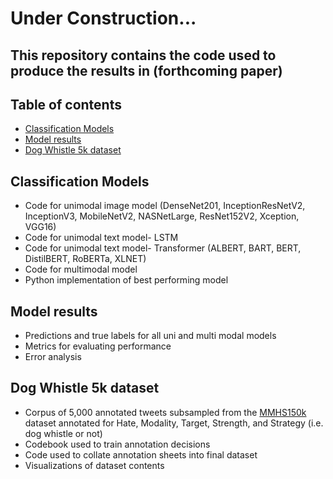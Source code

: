 # Under Construction...

## This repository contains the code used to produce the results in (forthcoming paper)


## Table of contents
* [Classification Models](#Classification-Models)
* [Model results](#Model-results)
* [Dog Whistle 5k dataset](#Dog-Whistle-5k-dataset)

## Classification Models
* Code for unimodal image model (DenseNet201, InceptionResNetV2, InceptionV3, MobileNetV2, NASNetLarge, ResNet152V2, Xception, VGG16)
* Code for unimodal text model- LSTM
* Code for unimodal text model- Transformer (ALBERT, BART, BERT, DistilBERT, RoBERTa, XLNET)
* Code for multimodal model
* Python implementation of best performing model

## Model results
* Predictions and true labels for all uni and multi modal models
* Metrics for evaluating performance
* Error analysis

## Dog Whistle 5k dataset
* Corpus of 5,000 annotated tweets subsampled from the [MMHS150k](https://gombru.github.io/2019/10/09/MMHS/) dataset annotated for Hate, Modality, Target, Strength, and Strategy (i.e. dog whistle or not)
* Codebook used to train annotation decisions
* Code used to collate annotation sheets into final dataset
* Visualizations of dataset contents
